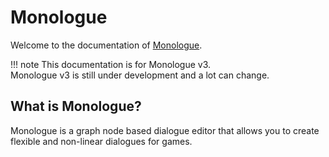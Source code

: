 # Monologue

Welcome to the documentation of [Monologue](https://github.com/atomic-junky/Monologue).

!!! note
    This documentation is for Monologue v3. <br>
    Monologue v3 is still under development and a lot can change.

## What is Monologue?

Monologue is a graph node based dialogue editor that allows you to create flexible and non-linear dialogues for games.
